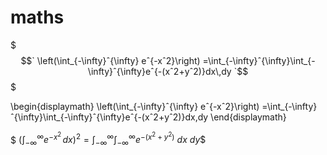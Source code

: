 # maths

$$$` \left(\int_{-\infty}ˆ{\infty} eˆ{-xˆ2}\right) =\int_{-\infty}ˆ{\infty}\int_{-\infty}ˆ{\infty}eˆ{-(xˆ2+yˆ2)}dx\,dy `$$$

\begin{displaymath} \left(\int_{-\infty}ˆ{\infty} eˆ{-xˆ2}\right) =\int_{-\infty}ˆ{\infty}\int_{-\infty}ˆ{\infty}eˆ{-(xˆ2+yˆ2)}dx\,dy \end{displaymath}

$$\
\left( \int_{-\infty}^{\infty} e^{-x^2} \, dx \right)^2 = \int_{-\infty}^{\infty} \int_{-\infty}^{\infty} e^{-(x^2 + y^2)} \ dx \ dy
\$$


